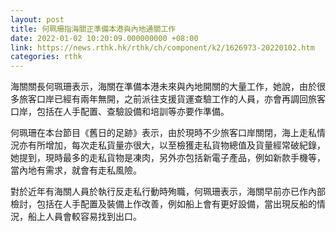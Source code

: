 ```yaml
---
layout: post
title: 何珮珊指海關正準備本港與內地通關工作
date: 2022-01-02 10:20:09.000000000 +08:00
link: https://news.rthk.hk/rthk/ch/component/k2/1626973-20220102.htm
categories: rthk
---
```


海關關長何珮珊表示，海關在準備本港未來與內地開關的大量工作，她說，由於很多旅客口岸已經有兩年無開，之前派往支援貨運查驗工作的人員，亦會再調回旅客口岸，包括在人手配置、查驗設備和培訓等亦要作準備。

何珮珊在本台節目《舊日的足跡》表示，由於現時不少旅客口岸關閉，海上走私情況亦有所增加，每次走私貨量亦很大，以至檢獲走私貨物總值及貨量經常破紀錄，她提到，現時最多的走私貨物是凍肉，另外亦包括新電子產品，例如新款手機等，當內地有需求，就會有走私風險。

對於近年有海關人員於執行反走私行動時殉職，何珮珊表示，海關早前亦已作內部檢討，包括在人手配置及裝備上作改善，例如船上會有更好設備，當出現反船的情況，船上人員會較容易找到出口。

